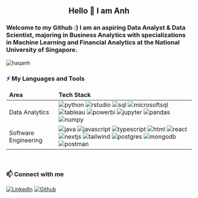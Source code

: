 <h2 align="center">Hello 👋 I am Anh</h1>
<h3 align="left">Welcome to my Github :) I am an aspiring Data Analyst & Data Scientist, majoring in Business Analytics with specializations in Machine Learning and Financial Analytics at the National University of Singapore. </h3>

<p align="left"> <img src="https://komarev.com/ghpvc/?username=haqanh&label=Profile%20views&color=0e75b6&style=flat" alt="haqanh" /> </p>

<h3 align="left">⚡ My Languages and Tools</h3>
<table>
    <thead>
        <tr>
            <td><b>Area</b></td>
            <td><b>Tech Stack</b></td>
        </tr>
    </thead>
    <tbody>
        <tr>
            <td>Data Analytics</td>
            <td>
              <img src="https://img.shields.io/badge/Python-FFD43B?style=for-the-badge&logo=python&logoColor=blue" alt="python" />
              <img src="https://img.shields.io/badge/RStudio-75AADB?style=for-the-badge&logo=RStudio&logoColor=white" alt="rstudio" />
              <img src="https://img.shields.io/badge/mysql-%2300f.svg?style=for-the-badge&logo=mysql&logoColor=white" alt="sql" />
              <img src="https://img.shields.io/badge/Microsoft%20SQL%20Server-CC2927?style=for-the-badge&logo=microsoft%20sql%20server&logoColor=white" alt="microsoftsql" />
              <img src="https://img.shields.io/badge/Tableau-E97627?style=for-the-badge&logo=Tableau&logoColor=white" alt="tableau" />
              <img src="https://img.shields.io/badge/PowerBI-F2C811?style=for-the-badge&logo=Power%20BI&logoColor=white" alt="powerbi" />
              <img src="https://img.shields.io/badge/Jupyter-F37626.svg?&style=for-the-badge&logo=Jupyter&logoColor=white" alt="jupyter" />
              <img src="https://img.shields.io/badge/Pandas-2C2D72?style=for-the-badge&logo=pandas&logoColor=white" alt="pandas"/>
              <img src="https://img.shields.io/badge/Numpy-777BB4?style=for-the-badge&logo=numpy&logoColor=white" alt="numpy"/>
            </td>
        </tr>
        <tr>
            <td>Software Engineering</td>
            <td>
              <img src="https://img.shields.io/badge/java-%23ED8B00.svg?style=for-the-badge&logo=openjdk&logoColor=white" alt="java"/>
              <img src="https://img.shields.io/badge/javascript-%23323330.svg?style=for-the-badge&logo=javascript&logoColor=%23F7DF1E" alt="javascript"/> 
              <img src="https://img.shields.io/badge/TypeScript-007ACC?style=for-the-badge&logo=typescript&logoColor=white" alt="typescript"/>
              <img src="https://img.shields.io/badge/html5-%23E34F26.svg?style=for-the-badge&logo=html5&logoColor=whi" alt="html"/>
              <img src="https://img.shields.io/badge/React-20232A?style=for-the-badge&logo=react&logoColor=61DAFB" alt="react"/>
              <img src="https://img.shields.io/badge/next.js-000000?style=for-the-badge&logo=nextdotjs&logoColor=white" alt="nextjs"/>
              <img src="https://img.shields.io/badge/Tailwind_CSS-38B2AC?style=for-the-badge&logo=tailwind-css&logoColor=white" alt="tailwind"/>
              <img src="https://img.shields.io/badge/postgres-%23316192.svg?style=for-the-badge&logo=postgresql&logoColor=white" alt="postgres"/> 
              <img src="https://img.shields.io/badge/MongoDB-4EA94B?style=for-the-badge&logo=mongodb&logoColor=white" alt="mongodb"/>
              <img src="https://img.shields.io/badge/Postman-FF6C37?style=for-the-badge&logo=Postman&logoColor=white" alt="postman"/>
            </td>
        </tr>
    </tbody>
</table>

<br>


<h3 align="left">📫 Connect with me </h3>
<p>
<a href="https://www.linkedin.com/in/quanganhha" target="_blank"> <img alt="LinkedIn" src="https://img.shields.io/badge/linkedin-%230077B5.svg?&style=for-the-badge&logo=linkedin&logoColor=white"></a>
<a href="https://github.com/haqanh" target="_blank"> <img alt="Github" src="https://img.shields.io/badge/GitHub-%2312100E.svg?&style=for-the-badge&logo=Github&logoColor=white"></a> 
</p>
